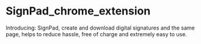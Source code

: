 # SignPad_chrome_extension
Introducing: SignPad, create and download digital signatures and the same page, helps to reduce hassle, free of charge and extremely easy to use.
